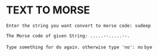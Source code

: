 # TEXT TO MORSE

`Enter the string you want convert to morse code: sudeep`

`The Morse code of given String: .....--.....--.`

`Type something for do again. otherwise type 'no': no`
`bye`
